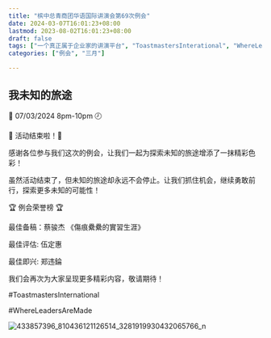 ```yaml
---
title: "槟中总青商团华语国际讲演会第69次例会"
date: 2024-03-07T16:01:23+08:00
lastmod: 2023-08-02T16:01:23+08:00
draft: false
tags: ["一个真正属于企业家的讲演平台", "ToastmastersInterational", "WhereLeadersAreMade", "郑川宁", "伍定惠","黄治铭"]
categories: ["例会", "三月"]

---
```

 
## 我未知的旅途

📅 07/03/2024 8pm-10pm 🕗

🎉 活动结束啦！🎉

感谢各位参与我们这次的例会，让我们一起为探索未知的旅途增添了一抹精彩色彩！

虽然活动结束了，但未知的旅途却永远不会停止。让我们抓住机会，继续勇敢前行，探索更多未知的可能性！

🏆 例会荣誉榜 🏆

最佳备稿：蔡骏杰 《傷痕纍纍的實習生涯》

最佳评估: 伍定惠

最佳即兴: 郑违錀

我们会再次为大家呈现更多精彩内容，敬请期待！


#ToastmastersInternational

#WhereLeadersAreMade

![433857396_810436121126514_3281919930432065766_n](https://github.com/ytyeoh/tmc/assets/40177121/1068e779-5a98-421b-a97b-a791152a80d5)
